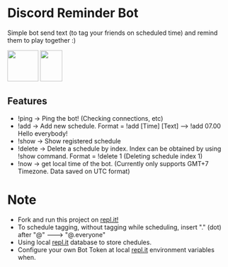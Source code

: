 # Discord Reminder Bot
Simple bot send text (to tag your friends on scheduled time) and remind them to play together :)


<p align="left">
  <a href="https://replit.com"> <img width="70" height="70" src="https://repl.it/public/images/logo.svg"></a>
  <a href="https://www.python.org/"> <img width="50" height="70" src="https://www.python.org/static/community_logos/python-powered-h.svg"></a>
</p>



## Features
- !ping -> Ping the bot! (Checking connections, etc)
- !add -> Add new schedule. Format = !add [Time] [Text]  --> !add 07.00 Hello everybody!
- !show -> Show registered schedule
- !delete -> Delete a schedule by index. Index can be obtained by using !show command. Format = !delete 1 (Deleting schedule index 1)
- !now -> get local time of the bot. (Currently only supports GMT+7 Timezone. Data saved on UTC format)

# Note

- Fork and run this project on [repl.it!](https://replit.com/@faiznc/DiscordReminderBot#main.py)
- To schedule tagging, without tagging while scheduling, insert "." (dot) after "@" ---> "@.everyone"
- Using local [repl.it](https://replit.com) database to store chedules.
- Configure your own Bot Token at local [repl.it](https://replit.com) environment variables when.
